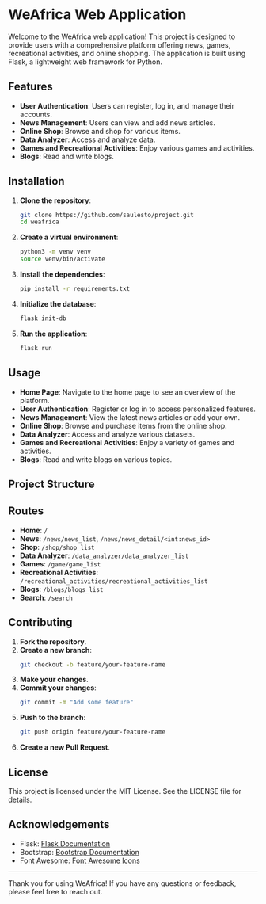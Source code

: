 # WeAfrica Web Application

Welcome to the WeAfrica web application! This project is designed to provide users with a comprehensive platform offering news, games, recreational activities, and online shopping. The application is built using Flask, a lightweight web framework for Python.

## Features

- **User Authentication**: Users can register, log in, and manage their accounts.
- **News Management**: Users can view and add news articles.
- **Online Shop**: Browse and shop for various items.
- **Data Analyzer**: Access and analyze data.
- **Games and Recreational Activities**: Enjoy various games and activities.
- **Blogs**: Read and write blogs.

## Installation

1. **Clone the repository**:
    ```bash
    git clone https://github.com/saulesto/project.git
    cd weafrica
    ```

2. **Create a virtual environment**:
    ```bash
    python3 -m venv venv
    source venv/bin/activate
    ```

3. **Install the dependencies**:
    ```bash
    pip install -r requirements.txt
    ```

4. **Initialize the database**:
    ```bash
    flask init-db
    ```

5. **Run the application**:
    ```bash
    flask run
    ```

## Usage

- **Home Page**: Navigate to the home page to see an overview of the platform.
- **User Authentication**: Register or log in to access personalized features.
- **News Management**: View the latest news articles or add your own.
- **Online Shop**: Browse and purchase items from the online shop.
- **Data Analyzer**: Access and analyze various datasets.
- **Games and Recreational Activities**: Enjoy a variety of games and activities.
- **Blogs**: Read and write blogs on various topics.

## Project Structure

## Routes

- **Home**: `/`
- **News**: `/news/news_list`, `/news/news_detail/<int:news_id>`
- **Shop**: `/shop/shop_list`
- **Data Analyzer**: `/data_analyzer/data_analyzer_list`
- **Games**: `/game/game_list`
- **Recreational Activities**: `/recreational_activities/recreational_activities_list`
- **Blogs**: `/blogs/blogs_list`
- **Search**: `/search`

## Contributing

1. **Fork the repository**.
2. **Create a new branch**:
    ```bash
    git checkout -b feature/your-feature-name
    ```
3. **Make your changes**.
4. **Commit your changes**:
    ```bash
    git commit -m "Add some feature"
    ```
5. **Push to the branch**:
    ```bash
    git push origin feature/your-feature-name
    ```
6. **Create a new Pull Request**.

## License

This project is licensed under the MIT License. See the LICENSE file for details.

## Acknowledgements

- Flask: [Flask Documentation](https://flask.palletsprojects.com/)
- Bootstrap: [Bootstrap Documentation](https://getbootstrap.com/)
- Font Awesome: [Font Awesome Icons](https://fontawesome.com/)

---

Thank you for using WeAfrica! If you have any questions or feedback, please feel free to reach out.